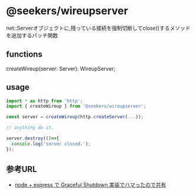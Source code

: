 # @seekers/wireupserver

net::Serverオブジェクトに,残っている接続を強制切断してclose()するメソッドを追加するパッチ関数

## functions

createWireup(server: Server): WireupServer;

## usage

``` typescript
import * as http from 'http';
import { createWireup } from '@seekers/wireupserver';

const server = createWireup(http.createServer(...));

// anything do it.

server.destroy(()=>{
  console.log('server closed.');
});
```

## 参考URL

- [node + express で Graceful Shutdown 実装でハマったので共有](https://qiita.com/waterada/items/baafa41c262712defc34)
